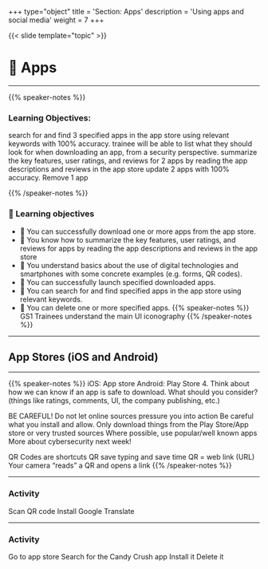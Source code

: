 +++
type="object"
title = 'Section: Apps'
description = 'Using apps and social media'
weight = 7
+++

{{< slide template="topic" >}}

# 📱 Apps

---

{{% speaker-notes %}}

### Learning Objectives:

search for and find 3 specified apps in the app store using relevant keywords with 100% accuracy.
trainee will be able to list what they should look for when downloading an app, from a security perspective.
summarize the key features, user ratings, and reviews for 2 apps by reading the app descriptions and reviews in the app store
update 2 apps with 100% accuracy.
Remove 1 app

{{% /speaker-notes %}}

### 🎯 Learning objectives

- 🎯 You can successfully download one or more apps from the app store.
- 🎯 You know how to summarize the key features, user ratings, and reviews for apps by reading the app descriptions and reviews in the app store
- 🎯 You understand basics about the use of digital technologies and smartphones with some concrete examples (e.g. forms, QR codes).
- 🎯 You can successfully launch specified downloaded apps.
- 🎯 You can search for and find specified apps in the app store using relevant keywords.
- 🎯 You can delete one or more specified apps.
  {{% speaker-notes %}}
  GS1 Trainees understand the main UI iconography
  {{% /speaker-notes %}}

---

## App Stores (iOS and Android)

---

{{% speaker-notes %}}
iOS: App store
Android: Play Store 4. Think about how we can know if an app is safe to download. What should you consider? (things like ratings, comments, UI, the company publishing, etc.)

BE CAREFUL!
Do not let online sources pressure you into action
Be careful what you install and allow.
Only download things from the Play Store/App store or very trusted sources
Where possible, use popular/well known apps
More about cybersecurity next week!

QR Codes are shortcuts
QR save typing and save time
QR = web link (URL)
Your camera “reads” a QR and opens a link
{{% /speaker-notes %}}

---

### Activity

Scan QR code
Install Google Translate

---

### Activity

Go to app store
Search for the Candy Crush app
Install it
Delete it
